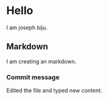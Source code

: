 # Hello
I am joseph biju.
## Markdown
I am creating an markdown.
### Commit message
Edited the file and typed new content.
